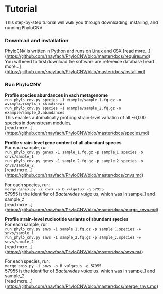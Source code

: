 # Tutorial

This step-by-step tutorial will walk you through downloading, installing, and running PhyloCNV

### Download and installation
PhyloCNV is written in Python and runs on Linux and OSX  [read more...] (https://github.com/snayfach/PhyloCNV/blob/master/docs/requires.md)  
You will need to first download the software are reference database [read more...] (https://github.com/snayfach/PhyloCNV/blob/master/docs/install.md)

### Run PhyloCNV
**Profile species abundances in each metagenome**  
`run_phylo_cnv.py species -1 example/sample_1.fq.gz -o example/sample_1.abundances`  
`run_phylo_cnv.py species -1 example/sample_2.fq.gz -o example/sample_2.abundances`  
This enables automatically profiling strain-level variation of all ~6,000 species in downstream modules.  
[read more...] (https://github.com/snayfach/PhyloCNV/blob/master/docs/species.md)

**Profile strain-level gene content of all abundant species**   
For each sample, run:   
`run_phylo_cnv.py genes -1 sample_1.fq.gz -p sample_1.species -o cnvs/sample_1`  
`run_phylo_cnv.py genes -1 sample_2.fq.gz -p sample_2.species -o cnvs/sample_2`  
[read more...] (https://github.com/snayfach/PhyloCNV/blob/master/docs/cnvs.md)

For each species, run:  
`merge_genes.py -i cnvs -o B_vulgatus -g 57955`   
57955 is the identifier of *Bacteroides vulgatus*, which was in sample_1 and sample_2  
[read more...] (https://github.com/snayfach/PhyloCNV/blob/master/docs/merge_cnvs.md)

**Profile strain-level nucleotide variants of abundant species**  
For each sample, run:  
`run_phylo_cnv.py snvs -1 sample_1.fq.gz -p sample_1.species -o snvs/sample_1`  
`run_phylo_cnv.py snvs -1 sample_2.fq.gz -p sample_2.species -o snvs/sample_2`  
[read more...] (https://github.com/snayfach/PhyloCNV/blob/master/docs/snvs.md)

For each species, run:  
`merge_snps.py -i snvs -o B_vulgatus -g 57955`   
57955 is the identifier of *Bacteroides vulgatus*, which was in sample_1 and sample_2   
[read more...] (https://github.com/snayfach/PhyloCNV/blob/master/docs/merge_snvs.md)